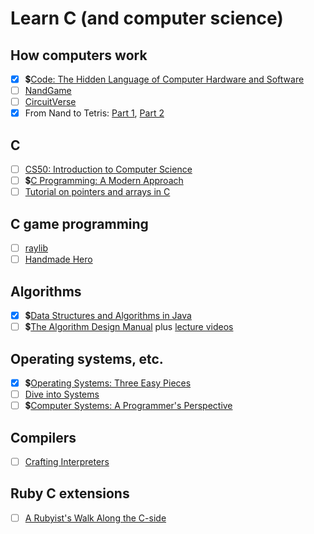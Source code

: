 # Learn C (and computer science)

## How computers work

- [x] 💲[Code: The Hidden Language of Computer Hardware and Software](https://www.informit.com/store/code-the-hidden-language-of-computer-hardware-and-software-9780137909100)
- [ ] [NandGame](https://nandgame.com)
- [ ] [CircuitVerse](https://circuitverse.org/)
- [x] From Nand to Tetris: [Part 1](https://www.coursera.org/learn/build-a-computer), [Part 2](https://www.coursera.org/learn/nand2tetris2)

## C

- [ ] [CS50: Introduction to Computer Science](https://pll.harvard.edu/course/cs50-introduction-computer-science)
- [ ] 💲[C Programming: A Modern Approach](http://knking.com/books/c2/index.html)
- [ ] [Tutorial on pointers and arrays in C](https://github.com/jflaherty/ptrtut13)

## C game programming 

- [ ] [raylib](https://www.raylib.com/)
- [ ] [Handmade Hero](https://handmadehero.org/)

## Algorithms

- [x] 💲[Data Structures and Algorithms in Java](https://www.amazon.com/Data-Structures-Algorithms-Java-2nd/dp/0672324539)
- [ ] 💲[The Algorithm Design Manual](https://www.algorist.com/) plus [lecture videos](https://www3.cs.stonybrook.edu/~skiena/373/videos/)

## Operating systems, etc.
- [x] 💲[Operating Systems: Three Easy Pieces](http://pages.cs.wisc.edu/~remzi/OSTEP/)
- [ ] [Dive into Systems](https://diveintosystems.org/singlepage)
- [ ] 💲[Computer Systems: A Programmer's Perspective](https://csapp.cs.cmu.edu/)
     
## Compilers

- [ ] [Crafting Interpreters](https://craftinginterpreters.com/)

## Ruby C extensions

- [ ] [A Rubyist's Walk Along the C-side](https://blog.peterzhu.ca/ruby-c-ext/)
